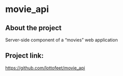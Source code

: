 # movie_api
 ## About the project  
Server-side component of a “movies” web application
## Project link:
https://github.com/lottofeet/movie_api
